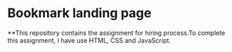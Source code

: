 # Bookmark landing page

\*\*This repository contains the assignment for hiring process.To complete this assignment, I have use HTML, CSS and JavaScript.
